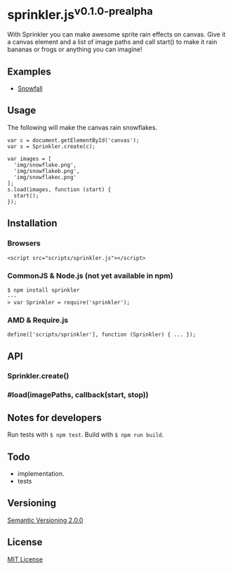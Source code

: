# sprinkler.js<sup>v0.1.0-prealpha</sup>

With Sprinkler you can make awesome sprite rain effects on canvas. Give it a canvas element and a list of image paths and call start() to make it rain bananas or frogs or anything you can imagine!



## Examples

- [Snowfall](examples/snowfall.html)



## Usage

The following will make the canvas rain snowflakes.

    var c = document.getElementById('canvas');
    var s = Sprinkler.create(c);

    var images = [
      'img/snowflake.png',
      'img/snowflakeb.png',
      'img/snowflakec.png'
    ];
    s.load(images, function (start) {
      start();
    });



## Installation

### Browsers

    <script src="scripts/sprinkler.js"></script>

### CommonJS & Node.js (not yet available in npm)

    $ npm install sprinkler
    ---
    > var Sprinkler = require('sprinkler');

### AMD & Require.js

    define(['scripts/sprinkler'], function (Sprinkler) { ... });



## API

### Sprinkler.create()

### #load(imagePaths, callback(start, stop))



## Notes for developers

Run tests with `$ npm test`. Build with `$ npm run build`.



## Todo

- implementation.
- tests



## Versioning

[Semantic Versioning 2.0.0](http://semver.org/)



## License

[MIT License](../blob/master/LICENSE)

